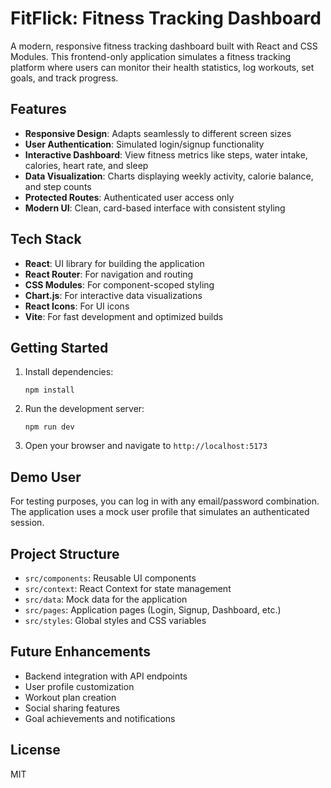 # FitFlick: Fitness Tracking Dashboard

A modern, responsive fitness tracking dashboard built with React and CSS Modules. This frontend-only application simulates a fitness tracking platform where users can monitor their health statistics, log workouts, set goals, and track progress.

## Features

- **Responsive Design**: Adapts seamlessly to different screen sizes
- **User Authentication**: Simulated login/signup functionality
- **Interactive Dashboard**: View fitness metrics like steps, water intake, calories, heart rate, and sleep
- **Data Visualization**: Charts displaying weekly activity, calorie balance, and step counts
- **Protected Routes**: Authenticated user access only
- **Modern UI**: Clean, card-based interface with consistent styling

## Tech Stack

- **React**: UI library for building the application
- **React Router**: For navigation and routing
- **CSS Modules**: For component-scoped styling
- **Chart.js**: For interactive data visualizations
- **React Icons**: For UI icons
- **Vite**: For fast development and optimized builds

## Getting Started



1. Install dependencies:
   ```
   npm install
   ```

2. Run the development server:
   ```
   npm run dev
   ```

3. Open your browser and navigate to `http://localhost:5173`

## Demo User

For testing purposes, you can log in with any email/password combination. The application uses a mock user profile that simulates an authenticated session.

## Project Structure

- `src/components`: Reusable UI components
- `src/context`: React Context for state management
- `src/data`: Mock data for the application
- `src/pages`: Application pages (Login, Signup, Dashboard, etc.)
- `src/styles`: Global styles and CSS variables

## Future Enhancements

- Backend integration with API endpoints
- User profile customization
- Workout plan creation
- Social sharing features
- Goal achievements and notifications

## License

MIT
